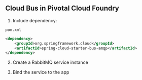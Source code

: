 ## Cloud Bus in Pivotal Cloud Foundry

1) Include dependency:

`pom.xml`
```xml
<dependency>
    <groupId>org.springframework.cloud</groupId>
    <artifactId>spring-cloud-starter-bus-amqp</artifactId>
</dependency>
```

2) Create a RabbitMQ service instance

3) Bind the service to the app
